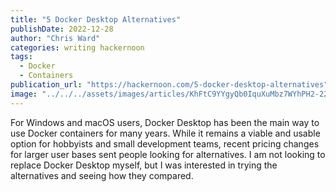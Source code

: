 ```yaml
---
title: "5 Docker Desktop Alternatives"
publishDate: 2022-12-28
author: "Chris Ward"
categories: writing hackernoon
tags: 
  - Docker
  - Containers
publication_url: "https://hackernoon.com/5-docker-desktop-alternatives"
image: "../../../assets/images/articles/KhFtC9YYgyQb0IquXuMbz7WYhPH2-2293lbr.png"
---
```

For Windows and macOS users, Docker Desktop has been the main way to use Docker containers for many years. While it remains a viable and usable option for hobbyists and small development teams, recent pricing changes for larger user bases sent people looking for alternatives. I am not looking to replace Docker Desktop myself, but I was interested in trying the alternatives and seeing how they compared.
